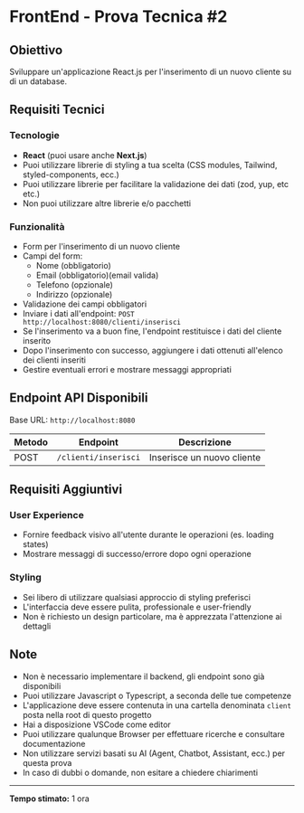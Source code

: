 # FrontEnd - Prova Tecnica #2

## Obiettivo

Sviluppare un'applicazione React.js per l'inserimento di un nuovo cliente su di un database.

## Requisiti Tecnici

### Tecnologie

- **React** (puoi usare anche **Next.js**)
- Puoi utilizzare librerie di styling a tua scelta (CSS modules, Tailwind, styled-components, ecc.)
- Puoi utilizzare librerie per facilitare la validazione dei dati (zod, yup, etc etc.)
- Non puoi utilizzare altre librerie e/o pacchetti

### Funzionalità

- Form per l'inserimento di un nuovo cliente
- Campi del form:
  - Nome (obbligatorio)
  - Email (obbligatorio)(email valida)
  - Telefono (opzionale)
  - Indirizzo (opzionale)
- Validazione dei campi obbligatori
- Inviare i dati all'endpoint: `POST http://localhost:8080/clienti/inserisci`
- Se l'inserimento va a buon fine, l'endpoint restituisce i dati del cliente inserito
- Dopo l'inserimento con successo, aggiungere i dati ottenuti all'elenco dei clienti inseriti
- Gestire eventuali errori e mostrare messaggi appropriati

## Endpoint API Disponibili

Base URL: `http://localhost:8080`

| Metodo | Endpoint             | Descrizione                |
| ------ | -------------------- | -------------------------- |
| POST   | `/clienti/inserisci` | Inserisce un nuovo cliente |

## Requisiti Aggiuntivi

### User Experience

- Fornire feedback visivo all'utente durante le operazioni (es. loading states)
- Mostrare messaggi di successo/errore dopo ogni operazione

### Styling

- Sei libero di utilizzare qualsiasi approccio di styling preferisci
- L'interfaccia deve essere pulita, professionale e user-friendly
- Non è richiesto un design particolare, ma è apprezzata l'attenzione ai dettagli

## Note

- Non è necessario implementare il backend, gli endpoint sono già disponibili
- Puoi utilizzare Javascript o Typescript, a seconda delle tue competenze
- L'applicazione deve essere contenuta in una cartella denominata `client` posta nella root di questo progetto
- Hai a disposizione VSCode come editor
- Puoi utilizzare qualunque Browser per effettuare ricerche e consultare documentazione
- Non utilizzare servizi basati su AI (Agent, Chatbot, Assistant, ecc.) per questa prova
- In caso di dubbi o domande, non esitare a chiedere chiarimenti

---

**Tempo stimato:** 1 ora
